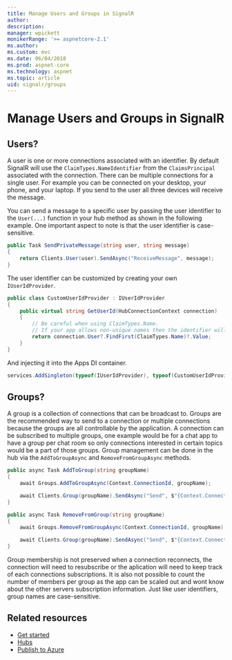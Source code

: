 ```yaml
---
title: Manage Users and Groups in SignalR
author: 
description: 
manager: wpickett
monikerRange: '>= aspnetcore-2.1'
ms.author: 
ms.custom: mvc
ms.date: 06/04/2018
ms.prod: aspnet-core
ms.technology: aspnet
ms.topic: article
uid: signalr/groups
---
```


# Manage Users and Groups in SignalR

## Users?

A user is one or more connections associated with an identifier. By default SignalR will use the `ClaimTypes.NameIdentifier` from the `ClaimsPrincipal` associated with the connection. There can be multiple connections for a single user. For example you can be connected on your desktop, your phone, and your laptop. If you send to the user all three devices will receive the message.

You can send a message to a specific user by passing the user identifier to the `User(...)` function in your hub method as shown in the following example. One important aspect to note is that the user identifier is case-sensitive.

```csharp
public Task SendPrivateMessage(string user, string message)
{
    return Clients.User(user).SendAsync("ReceiveMessage", message);
}
```

The user identifier can be customized by creating your own `IUserIdProvider`.

```csharp
public class CustomUserIdProvider : IUserIdProvider
{
    public virtual string GetUserId(HubConnectionContext connection)
    {
        // Be careful when using ClaimTypes.Name.
        // If your app allows non-unique names then the identifier will apply to everyone that uses that name.
        return connection.User?.FindFirst(ClaimTypes.Name)?.Value;
    }
}
```

And injecting it into the Apps DI container.

```csharp
services.AddSingleton(typeof(IUserIdProvider), typeof(CustomUserIdProvider));
```

## Groups?

A group is a collection of connections that can be broadcast to. Groups are the recommended way to send to a connection or multiple connections because the groups are all controllable by the application. A connection can be subscribed to multiple groups, one example would be for a chat app to have a group per chat room so only connections interested in certain topics would be a part of those groups. Group management can be done in the hub via the `AddToGroupAsync` and `RemoveFromGroupAsync` methods.

```csharp
public async Task AddToGroup(string groupName)
{
    await Groups.AddToGroupAsync(Context.ConnectionId, groupName);

    await Clients.Group(groupName).SendAsync("Send", $"{Context.ConnectionId} has joined the group {groupName}.");
}

public async Task RemoveFromGroup(string groupName)
{
    await Groups.RemoveFromGroupAsync(Context.ConnectionId, groupName);

    await Clients.Group(groupName).SendAsync("Send", $"{Context.ConnectionId} has left the group {groupName}.");
}
```

Group membership is not preserved when a connection reconnects, the connection will need to resubscribe or the aplication will need to keep track of each connections subscriptions. It is also not possible to count the number of members per group as the app can be scaled out and wont know about the other servers subscription information. Just like user identifiers, group names are case-sensitive.

## Related resources

* [Get started](xref:signalr/get-started)
* [Hubs](xref:signalr/hubs)
* [Publish to Azure](xref:signalr/publish-to-azure-web-app)
